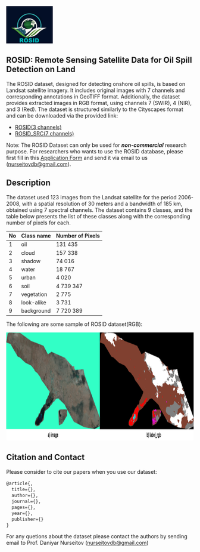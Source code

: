 <img src="images/logo.PNG" width="125px" height="100px"> 


## ROSID: Remote Sensing Satellite Data for Oil Spill Detection on Land


The ROSID dataset, designed for detecting onshore oil spills, is based on Landsat satellite imagery. It includes original images with 7 channels and corresponding annotations in GeoTIFF format. 
Additionally, the dataset provides extracted images in RGB format, using channels 7 (SWIR), 4 (NIR), and 3 (Red). 
The dataset is structured similarly to the Cityscapes format and can be downloaded via the provided link:

- [ROSID(3 channels)](https://drive.google.com/file/d/1sWJqIoGd_1xaN0oRDz6ceOvcjD9w_EeM/view?usp=sharing)
- [ROSID_SRC(7 channels)](https://drive.google.com/file/d/12h5gklZGlZvcjEnC-y7xSpF_XAQV5Yyb/view?usp=sharing)

Note: The ROSID Dataset can only be used for ***non-commercial*** research purpose. 
For researchers who wants to use the ROSID database, please first fill
in this [Application Form](Application_Form/Application_Form_for_ROSID.docx) 
and send it via email to us ([nurseitovdb@gmail.com](mailto:nurseitovdb@gmail.com)). 

## Description
The dataset used 123 images from the Landsat satellite for the period 2006-2008, with a spatial resolution of 30 meters and a bandwidth of 185 km,
obtained using 7 spectral channels. The dataset contains 9 classes, and the table below presents the list of these classes along with the corresponding number of pixels for each.

| No  | Class name  | Number of Pixels |
| --- | ----------- | ---------------- |
| 1   | oil         | 131 435           |
| 2   | cloud       | 157 338           |
| 3   | shadow      | 74 016            |
| 4   | water       | 18 767            |
| 5   | urban       | 4 020             |
| 6   | soil        | 4 739 347         |
| 7   | vegetation  | 2 775             |
| 8   | look-alike  | 3 731             |
| 9   | background  | 7 720 389         |




The following are some sample of ROSID dataset(RGB):

<img src="images/sample1.png" width="835px" height="290px">


## Citation and Contact
Please consider to cite our papers when you use our dataset:
```
@article{,
  title={},
  author={},
  journal={},
  pages={},
  year={},
  publisher={}
}
```



For any quetions about the dataset please contact the authors by sending email to Prof. Daniyar Nurseitov
([nurseitovdb@gmail.com](mailto:nurseitovdb@gmail.com))

